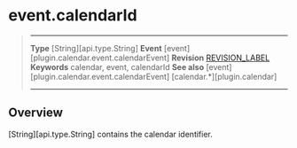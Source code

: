 # event.calendarId

> --------------------- ------------------------------------------------------------------------------------------
> __Type__              [String][api.type.String] 
> __Event__             [event][plugin.calendar.event.calendarEvent]
> __Revision__          [REVISION_LABEL](REVISION_URL)
> __Keywords__          calendar, event, calendarId
> __See also__			[event][plugin.calendar.event.calendarEvent]
>						[calendar.*][plugin.calendar]
> --------------------- ------------------------------------------------------------------------------------------

## Overview

[String][api.type.String] contains the calendar identifier.
